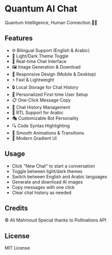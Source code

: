 # Quantum AI Chat

Quantum Intelligence, Human Connection.🧠🌐

## Features

- 🌐 Bilingual Support (English & Arabic)
- 🎨 Light/Dark Theme Toggle
- 💬 Real-time Chat Interface
- 🖼️ Image Generation & Download
- 📱 Responsive Design (Mobile & Desktop)
- ⚡ Fast & Lightweight
- 🔒 Local Storage for Chat History
- 🎯 Personalized First-time User Setup
- 📋 One-Click Message Copy
- 🔄 Chat History Management
- 🌙 RTL Support for Arabic
- 🎭 Customizable Bot Personality
- 🔍 Code Syntax Highlighting
- 💫 Smooth Animations & Transitions
- 🎨 Modern Gradient UI


## Usage

- Click "New Chat" to start a conversation
- Toggle between light/dark themes
- Switch between English and Arabic languages
- Generate and download AI images
- Copy messages with one click
- Clear chat history as needed

## Credits

© Ali Mahmoud
Special thanks to Pollinations API

## License

MIT License 